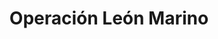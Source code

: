 ﻿---
title: "Operación León Marino"
permalink: periodes_989.html
layout: periode
dataInici: 1940-08-01
dataFi: 1940-12-18
sidebar: periodes
pares:
  - id: 679
    title: "Historia Alternativa"

fills:
jocsPrincipals:
  - title: "Britain Stands Alone"
    bggId: 5831
    dataInici: 
    dataFi: 

  - title: "Operation Sea Lion"
    bggId: 11124
    dataInici: 
    dataFi: 

  - title: "Seelöwe"
    bggId: 7955
    dataInici: 
    dataFi: 

  - title: "Codeword Cromwell: The German Invasion of England, 8 June 1940"
    bggId: 57141
    dataInici: 
    dataFi: 

jocsEscenaris:
jocsEpoca:
jocsEpocaEscenaris:
---
